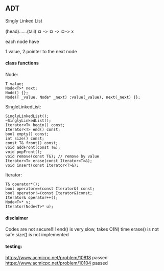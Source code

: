 ## ADT

Singly Linked List

(head)......(tail)
ㅁ -> ㅁ -> ㅁ-> x

each node have

1.value, 2.pointer to the next node

#### class functions

Node:

    T value;
    Node<T>* next;
    Node() {};
    Node(T _value, Node* _next) :value(_value), next(_next) {};

SingleLinkedList:

    SinglyLinkedList();
    ~SinglyLinkedList();
    Iterator<T> begin() const;
    Iterator<T> end() const;
    bool empty() const;
    int size() const;
    const T& front() const;
    void addFront(const T&);
    void popFront();
    void remove(const T&); // remove by value
    Iterator<T> erase(const Iterator<T>&);
    void insert(const Iterator<T>&);

Iterator:

    T& operator*();
    bool operator==(const Iterator&) const;
    bool operator!=(const Iterator&)const;
    Iterator& operator++();
    Node<T>* v;
    Iterator(Node<T>* u);


#### disclaimer

Codes are not secure!!!!
end() is very slow, takes O(N) time
erase() is not safe
size() is not implemented

#### testing:

https://www.acmicpc.net/problem/10818 passed
https://www.acmicpc.net/problem/10104 passed